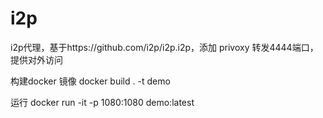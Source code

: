 # i2p
i2p代理，基于https://github.com/i2p/i2p.i2p，添加 privoxy 转发4444端口，提供对外访问

构建docker 镜像
docker build . -t demo

运行
docker run -it -p 1080:1080 demo:latest
